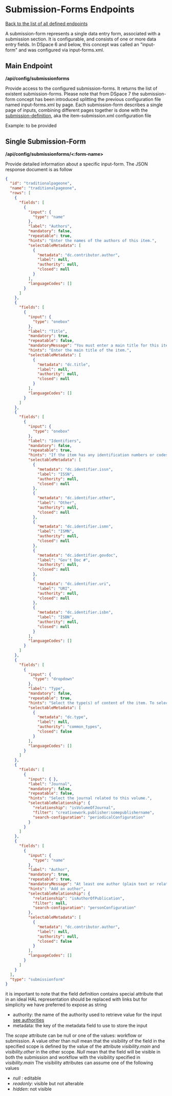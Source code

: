 # Submission-Forms Endpoints
[Back to the list of all defined endpoints](endpoints.md)

A submission-form represents a single data entry form, associated with a submission section. It is configurable, and consists of one or more data entry fields. In DSpace 6 and below, this concept was called an "input-form" and was configured via input-forms.xml.

## Main Endpoint
**/api/config/submissionforms**   

Provide access to the configured submission-forms. It returns the list of existent submission-forms.
Please note that from DSpace 7 the submission-form concept has been introduced splitting the previous configuration file named input-forms.xml by page. Each submission-form describes a single page of inputs, combining different pages together is done with the [submission-definition](submissiondefinitions.md), aka the item-submission.xml configuration file 

Example: to be provided

## Single Submission-Form 
**/api/config/submissionforms/<:form-name>**

Provide detailed information about a specific input-form. The JSON response document is as follow
```json
{
  "id": "traditionalpageone",
  "name": "traditionalpageone",
  "rows": [
    {
      "fields": [
        {
          "input": {
            "type": "name"
          },
          "label": "Authors",
          "mandatory": false,
          "repeatable": true,
          "hints": "Enter the names of the authors of this item.",
          "selectableMetadata": [
            {
              "metadata": "dc.contributor.author",
              "label": null,
              "authority": null,
              "closed": null
            }
          ],
          "languageCodes": []
        }
      ]
    },
    {
      "fields": [
        {
          "input": {
            "type": "onebox"
          },
          "label": "Title",
          "mandatory": true,
          "repeatable": false,
          "mandatoryMessage": "You must enter a main title for this item.",
          "hints": "Enter the main title of the item.",
          "selectableMetadata": [
            {
              "metadata": "dc.title",
              "label": null,
              "authority": null,
              "closed": null
            }
          ],
          "languageCodes": []
        }
      ]
    },
    {
      "fields": [
        {
          "input": {
            "type": "onebox"
          },
          "label": "Identifiers",
          "mandatory": false,
          "repeatable": true,
          "hints": "If the item has any identification numbers or codes associated with\n                        it, please enter the types and the actual numbers or codes.",
          "selectableMetadata": [
            {
              "metadata": "dc.identifier.issn",
              "label": "ISSN",
              "authority": null,
              "closed": null
            },
            {
              "metadata": "dc.identifier.other",
              "label": "Other",
              "authority": null,
              "closed": null
            },
            {
              "metadata": "dc.identifier.ismn",
              "label": "ISMN",
              "authority": null,
              "closed": null
            },
            {
              "metadata": "dc.identifier.govdoc",
              "label": "Gov't Doc #",
              "authority": null,
              "closed": null
            },
            {
              "metadata": "dc.identifier.uri",
              "label": "URI",
              "authority": null,
              "closed": null
            },
            {
              "metadata": "dc.identifier.isbn",
              "label": "ISBN",
              "authority": null,
              "closed": null
            }
          ],
          "languageCodes": []
        }
      ]
    },
    {
      "fields": [
        {
          "input": {
            "type": "dropdown"
          },
          "label": "Type",
          "mandatory": false,
          "repeatable": true,
          "hints": "Select the type(s) of content of the item. To select more than one value in the list, you may\n                        have to hold down the \"CTRL\" or \"Shift\" key.",
          "selectableMetadata": [
            {
              "metadata": "dc.type",
              "label": null,
              "authority": "common_types",
              "closed": false
            }
          ],
          "languageCodes": []
        }
      ]
    },
    {
      "fields": [
        {
          "input": { },
          "label": "Journal",
          "mandatory": false,
          "repeatable": false,
          "hints": "Select the journal related to this volume.",
          "selectableRelationship": {
            "relationship": "isVolumeOfJournal",
            "filter": "creativework.publisher:somepublishername",
            "search-configuration": "periodicalConfiguration"
          }
        }
      ]
    },
    {
      "fields": [
        {
          "input": {
            "type": "name"
          },
          "label": "Author",
          "mandatory": true,
          "repeatable": true,
          "mandatoryMessage": "At least one author (plain text or relationship) is required",
          "hints": "Add an author",
          "selectableRelationship": {
            "relationship": "isAuthorOfPublication",
            "filter": null,
            "search-configuration": "personConfiguration"
          },
          "selectableMetadata": [
            {
              "metadata": "dc.contributor.author",
              "label": null,
              "authority": null,
              "closed": false
            }
          ],
          "languageCodes": []
        }
      ]
    }
  ],
  "type": "submissionform"
}

```

it is important to note that the field definition contains special attribute that in an ideal HAL representation should be replaced with links but for simplicity we have preferred to expose as string
* authority: the name of the authority used to retrieve value for the input [see authorities](authorities.md) 
* metadata: the key of the metadata field to use to store the input

The *scope* attribute can be null or one of the values: workflow or submission. A value other than null mean that the visibility of the field in the specified scope is defined by the value of the attribute *visibility.main* and *visibility.other* in the other scope. *Null* mean that the field will be visible in both the submission and workflow with the visibility specified in *visibility.main* 
The visibility attributes can assume one of the following values
* *null* : editable
* *readonly*: visible but not alterable
* *hidden*: not visible